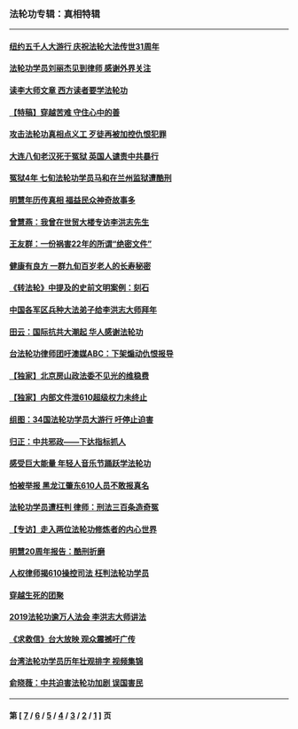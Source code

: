 ### 法轮功专辑：真相特辑
---
#### [纽约五千人大游行 庆祝法轮大法传世31周年](../../pages/nf4389/n13995110.md?06120430) 
#### [法轮功学员刘丽杰见到律师 感谢外界关注](../../pages/nf4389/n13927012.md?06120430) 
#### [读李大师文章 西方读者要学法轮功](../../pages/nf4389/n13925142.md?06120430) 
#### [【特稿】穿越苦难 守住心中的善](../../pages/nf4389/n13784979.md?06120430) 
#### [攻击法轮功真相点义工 歹徒再被加控仇恨犯罪](../../pages/nf4389/n13601019.md?06120430) 
#### [大连八旬老汉死于冤狱 英国人谴责中共暴行](../../pages/nf4389/n13480118.md?06120430) 
#### [冤狱4年 七旬法轮功学员马和在兰州监狱遭酷刑](../../pages/nf4389/n13304688.md?06120430) 
#### [明慧年历传真相 福益民众神奇故事多](../../pages/nf4389/n13294545.md?06120430) 
#### [曾慧燕：我曾在世贸大楼专访李洪志先生](../../pages/nf4389/n12898729.md?06120430) 
#### [王友群：一份祸害22年的所谓“绝密文件”](../../pages/nf4389/n12871750.md?06120430) 
#### [健康有良方 一群九旬百岁老人的长寿秘密](../../pages/nf4389/n12847475.md?06120430) 
#### [《转法轮》中提及的史前文明案例：刻石](../../pages/nf4389/n12758577.md?06120430) 
#### [中国各军区兵种大法弟子给李洪志大师拜年](../../pages/nf4389/n12750047.md?06120430) 
#### [田云：国际抗共大潮起 华人感谢法轮功](../../pages/nf4389/n12357708.md?06120430) 
#### [台法轮功律师团吁澳媒ABC：下架煽动仇恨报导](../../pages/nf4389/n12279917.md?06120430) 
#### [【独家】北京房山政法委不见光的维稳费](../../pages/nf4389/n12031979.md?06120430) 
#### [【独家】内部文件泄610超级权力未终止](../../pages/nf4389/n12023895.md?06120430) 
#### [组图：34国法轮功学员大游行 吁停止迫害](../../pages/nf4389/n11492658.md?06120430) 
#### [归正：中共邪政——下达指标抓人](../../pages/nf4389/n11474770.md?06120430) 
#### [感受巨大能量 年轻人音乐节踊跃学法轮功](../../pages/nf4389/n11441981.md?06120430) 
#### [怕被举报 黑龙江肇东610人员不敢报真名](../../pages/nf4389/n11436499.md?06120430) 
#### [法轮功学员遭枉判 律师：刑法三百条造奇冤](../../pages/nf4389/n11433943.md?06120430) 
#### [【专访】走入两位法轮功修炼者的内心世界](../../pages/nf4389/n11415623.md?06120430) 
#### [明慧20周年报告：酷刑折磨](../../pages/nf4389/n11387954.md?06120430) 
#### [人权律师揭610操控司法 枉判法轮功学员](../../pages/nf4389/n11313370.md?06120430) 
#### [穿越生死的团聚](../../pages/nf4389/n11258922.md?06120430) 
#### [2019法轮功逾万人法会 李洪志大师讲法](../../pages/nf4389/n11265303.md?06120430) 
#### [《求救信》台大放映 观众震撼吁广传](../../pages/nf4389/n10922251.md?06120430) 
#### [台湾法轮功学员历年壮观排字 视频集锦](../../pages/nf4389/n10878789.md?06120430) 
#### [俞晓薇：中共迫害法轮功加剧 误国害民](../../pages/nf4389/n10859260.md?06120430) 

---
#### 第 [ [7](./7.md?06120430) / [6](./6.md?06120430) / [5](./5.md?06120430) / [4](./4.md?06120430) / [3](./3.md?06120430) / [2](./2.md?06120430) / [1](./1.md?06120430) ] 页

